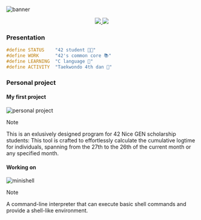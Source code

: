![banner](https://github.com/hanmpark/hanmpark/blob/main/github_banner.jpeg)
<div align="center">
  <p>
    <a href="https://profile.intra.42.fr/users/hanmpark">
      <img src="https://badgen.net/badge/Born2Code/hanmpark/blue?cache=86400&icon=https://meta.intra.42.fr/images/42_logo.svg">
    </a>
    <a href="https://www.linkedin.com/in/hanmin-park-83239718b/">
      <img src="https://badgen.net/badge/LinkedIn/Hanmin Park/cyan?icon=chrome">
    </a>
  </p>
</div>

### Presentation
```h
#define STATUS    "42 student 🧑‍💻"
#define WORK      "42's common core 📚"
#define LEARNING  "C language 💾"
#define ACTIVITY  "Taekwondo 4th dan 🥋"
```

### Personal project
#### My first project
![personal project](https://github-readme-stats.vercel.app/api/pin/?username=hanmpark&repo=scholarship_logtime&theme=tokyonight)
> [!NOTE]  
> This is an exlusively designed program for 42 Nice GEN scholarship students:
This tool is crafted to effortlessly calculate the cumulative logtime for individuals, spanning from the 27th to the 26th of the current month or any specified month.

#### Working on
![minishell](https://github-readme-stats.vercel.app/api/pin/?username=hanmpark&repo=minishell&theme=tokyonight)
> [!NOTE]  
> A command-line interpreter that can execute basic shell commands and provide a shell-like environment.

